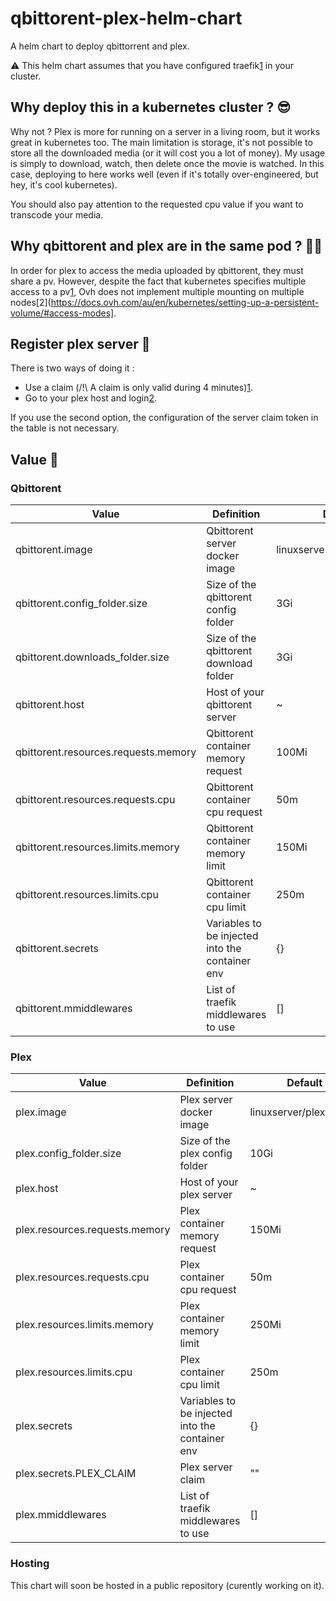 # qbittorent-plex-helm-chart

A helm chart to deploy qbittorrent and plex.

:warning: This helm chart assumes that you have configured traefik[1](https://traefik.io/) in your cluster.

## Why deploy this in a kubernetes cluster ? :sunglasses:

Why not ? Plex is more for running on a server in a living room, but it works great in kubernetes too. The main limitation is storage, it's not possible to store all the downloaded media (or it will cost you a lot of money). My usage is simply to download, watch, then delete once the movie is watched. In this case, deploying to here works well (even if it's totally over-engineered, but hey, it's cool kubernetes).

You should also pay attention to the requested cpu value if you want to transcode your media.

## Why qbittorent and plex are in the same pod ? :male_detective:

In order for plex to access the media uploaded by qbittorent, they must share a pv. However, despite the fact that kubernetes specifies multiple access to a pv[1](https://kubernetes.io/docs/concepts/storage/persistent-volumes/#access-modes), Ovh does not implement multiple mounting on multiple nodes[2](https://docs.ovh.com/au/en/kubernetes/setting-up-a-persistent-volume/#access-modes].

## Register plex server :link: 

There is two ways of doing it :
- Use a claim (/!\ A claim is only valid during 4 minutes)[1](https://www.plex.tv/claim/).
- Go to your plex host and login[2](https://support.plex.tv/articles/200264746-quick-start-step-by-step-guides/).

If you use the second option, the configuration of the server claim token in the table is not necessary.

## Value :notebook_with_decorative_cover: 

### Qbittorent

| Value                                | Definition                                      | Default                      |
|--------------------------------------|-------------------------------------------------|------------------------------|
| qbittorent.image                     | Qbittorent server docker image                  | linuxserver/qbittorent:4.5.1 |
| qbittorent.config_folder.size        | Size of the qbittorent config folder            | 3Gi                          |
| qbittorent.downloads_folder.size     | Size of the qbittorent download folder          | 3Gi                          |
| qbittorent.host                      | Host of your qbittorent server                  | ~                            |
| qbittorent.resources.requests.memory | Qbittorent container memory request             | 100Mi                        |
| qbittorent.resources.requests.cpu    | Qbittorent container cpu request                | 50m                          |
| qbittorent.resources.limits.memory   | Qbittorent container memory limit               | 150Mi                        |
| qbittorent.resources.limits.cpu      | Qbittorent container cpu limit                  | 250m                         |
| qbittorent.secrets                   | Variables to be injected into the container env | {}                           |
| qbittorent.mmiddlewares              | List of traefik middlewares to use              | []                           |


### Plex

| Value                          | Definition                                      | Default                 |
|--------------------------------|-------------------------------------------------|-------------------------|
| plex.image                     | Plex server docker image                        | linuxserver/plex:1.30.2 |
| plex.config_folder.size        | Size of the plex config folder                  | 10Gi                    |
| plex.host                      | Host of your plex server                        | ~                       |
| plex.resources.requests.memory | Plex container memory request                   | 150Mi                   |
| plex.resources.requests.cpu    | Plex container cpu request                      | 50m                     |
| plex.resources.limits.memory   | Plex container memory limit                     | 250Mi                   |
| plex.resources.limits.cpu      | Plex container cpu limit                        | 250m                    |
| plex.secrets                   | Variables to be injected into the container env | {}                      |
| plex.secrets.PLEX_CLAIM        | Plex server claim                               | ""                      |
| plex.mmiddlewares              | List of traefik middlewares to use              | []                      |


### Hosting

This chart will soon be hosted in a public repository (curently working on it).
